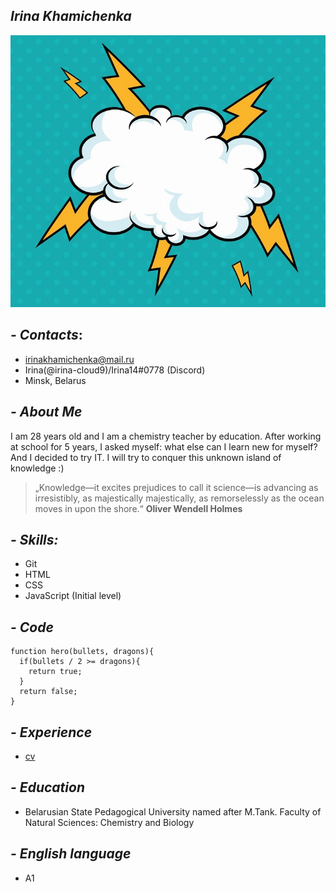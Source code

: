 ## ***Irina Khamichenka***
![cloud](./images/1.jpg)
## ***- Contacts***:
- irinakhamichenka@mail.ru
- Irina(@irina-cloud9)/Irina14#0778 (Discord)
- Minsk, Belarus
## ***- About Me*** ##
I am 28 years old and I am a chemistry teacher by education. After working at school for 5 years, I asked myself: what else can I learn new for myself? And I decided to try IT. I will try to conquer this unknown island of knowledge :)
> „Knowledge—it excites prejudices to call it
> science—is advancing as irresistibly, as majestically
> majestically, as remorselessly as the ocean moves in
> upon the shore.“
> __Oliver Wendell Holmes__

## ***- Skills:***
- Git
- HTML
- CSS
- JavaScript (Initial level)

## ***- Code***
``` 
function hero(bullets, dragons){
  if(bullets / 2 >= dragons){
    return true;
  }
  return false;
}
```
## ***- Experience***
- [cv](https://github.com/irina-cloud9/rsschool-cv/tree/gh-pages)
## ***- Education***
- Belarusian State Pedagogical University named after M.Tank.
Faculty of Natural Sciences: Chemistry and Biology
## ***- English language***
- A1




